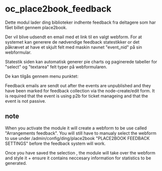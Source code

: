 # oc_place2book_feedback
Dette modul lader ding biblioteker indhente feedback fra deltagere som har fået billet gennem place2book.

Der vil blive udsendt en email med et link til en valgt webform.
For at systemet kan generere de nødvendige feedback statestikker or det påkrævet at have et skjult felt med maskin navnet "event_nid"
på sin webformular.

Statestik siden kan automatisk generer pie charts og paginerede tabeller for "select"  og "textarea" felt typer på webformularen.

De kan tilgås gennem menu punktet: 

Feedback emails are sendt out after the events are unpublished and they have been marked for feedback collection via the node-create/edit form. It is required that the event is using p2b for ticket manageing and that the event is not passive.

<h2>note</h2>
When you activate the module it will create a webform to be use called "Arrangements feedback". You will still have to manualy select the webform to use under /admin/config/ding/place2book "PLACE2BOOK FEEDBACK SETTINGS" before the feedback system will work.

Once you have saved the selection , the module will take over the webform and style it + ensure it contains neccesary information for statistics to be generated.
